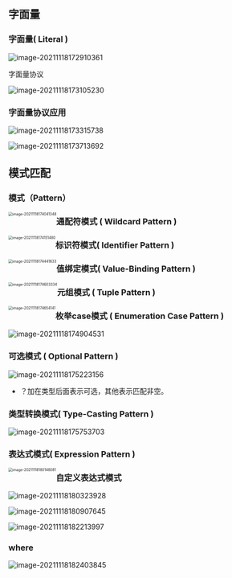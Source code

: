 ## 字面量

### 字面量( Literal )

![image-20211118172910361](images/image-20211118172910361.png)

字面量协议

![image-20211118173105230](images/image-20211118173105230.png)

### 字面量协议应用

![image-20211118173315738](images/image-20211118173315738.png)

![image-20211118173713692](images/image-20211118173713692.png)

## 模式匹配

### 模式（Pattern）

<img src="images/image-20211118174041348.png" alt="image-20211118174041348" style="zoom:50%;float:left" />

### 通配符模式 ( Wildcard Pattern )

<img src="images/image-20211118174151480.png" alt="image-20211118174151480" style="zoom:50%;float:left" />

### 标识符模式( Identifier Pattern )

<img src="images/image-20211118174441633.png" alt="image-20211118174441633" style="zoom:50%;float:left" />

### 值绑定模式( Value-Binding Pattern )

<img src="images/image-20211118174603334.png" alt="image-20211118174603334" style="zoom:50%;float:left" />

### 元组模式 ( Tuple Pattern )

<img src="images/image-20211118174654141.png" alt="image-20211118174654141" style="zoom:50%;float:left" />

### 枚举case模式 ( Enumeration Case Pattern )

![image-20211118174904531](images/image-20211118174904531.png)

### 可选模式 ( Optional Pattern )

![image-20211118175223156](images/image-20211118175223156.png)

- ？加在类型后面表示可选，其他表示匹配非空。

### 类型转换模式( Type-Casting Pattern )

![image-20211118175753703](images/image-20211118175753703.png)

### 表达式模式( Expression Pattern )

<img src="images/image-20211118180148081.png" alt="image-20211118180148081" style="zoom:50%;float:left" />

### 自定义表达式模式

![image-20211118180323928](images/image-20211118180323928.png)

![image-20211118180907645](images/image-20211118180907645.png)

![image-20211118182213997](images/image-20211118182213997.png)

### where

![image-20211118182403845](images/image-20211118182403845.png)


